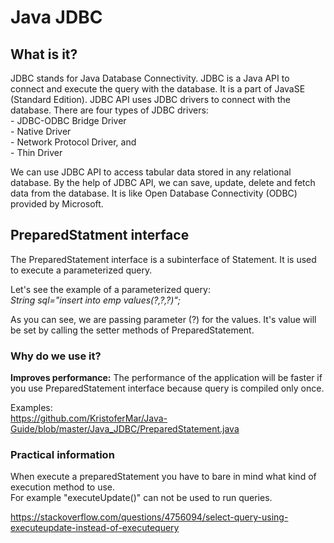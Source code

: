 <h1>Java JDBC</h1>

<h2>What is it?</h2>
JDBC stands for Java Database Connectivity. JDBC is a Java API to connect and execute the query with the database. It is a part of JavaSE (Standard Edition). JDBC API uses JDBC drivers to connect with the database. There are four types of JDBC drivers: <br>
- JDBC-ODBC Bridge Driver <br>
- Native Driver <br>
- Network Protocol Driver, and <br>
- Thin Driver <br>

We can use JDBC API to access tabular data stored in any relational database. By the help of JDBC API, we can save, update, delete and fetch data from the database. It is like Open Database Connectivity (ODBC) provided by Microsoft. <br>


<h2>PreparedStatment interface</h2>
The PreparedStatement interface is a subinterface of Statement. It is used to execute a parameterized query. <br>

Let's see the example of a parameterized query: <br>
<i>String sql="insert into emp values(?,?,?)";</i><br>

As you can see, we are passing parameter (?) for the values. It's value will be set by calling the setter methods of PreparedStatement. <br>
<h3>Why do we use it? </h3>
<b>Improves performance:</b> The performance of the application will be faster if you use PreparedStatement interface because query is compiled only once.<br>

Examples: <br>
https://github.com/KristoferMar/Java-Guide/blob/master/Java_JDBC/PreparedStatement.java <br>

<h3>Practical information</h3>
When execute a preparedStatement you have to bare in mind what kind of execution method to use. <br>
For example "executeUpdate()" can not be used to run queries. <br>

https://stackoverflow.com/questions/4756094/select-query-using-executeupdate-instead-of-executequery<br>


